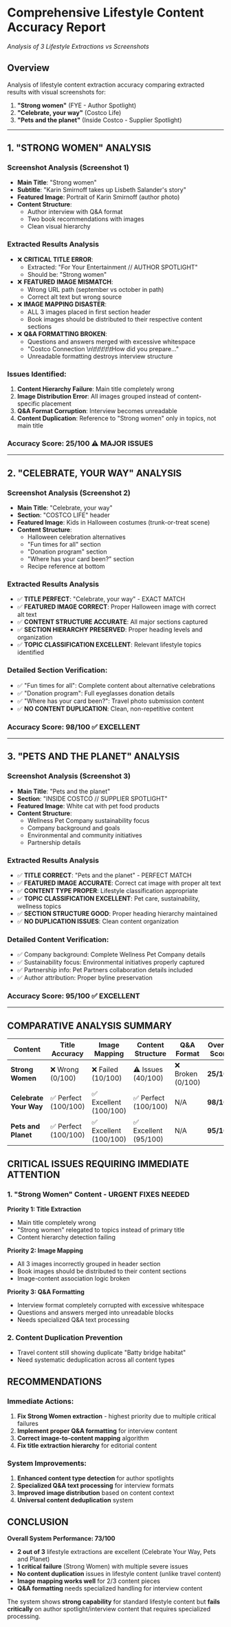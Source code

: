 # Comprehensive Lifestyle Content Accuracy Report
*Analysis of 3 Lifestyle Extractions vs Screenshots*

## Overview
Analysis of lifestyle content extraction accuracy comparing extracted results with visual screenshots for:
1. **"Strong women"** (FYE - Author Spotlight)
2. **"Celebrate, your way"** (Costco Life)  
3. **"Pets and the planet"** (Inside Costco - Supplier Spotlight)

---

## 1. "STRONG WOMEN" ANALYSIS

### Screenshot Analysis (Screenshot 1)
- **Main Title**: "Strong women"
- **Subtitle**: "Karin Smirnoff takes up Lisbeth Salander's story"
- **Featured Image**: Portrait of Karin Smirnoff (author photo)
- **Content Structure**: 
  - Author interview with Q&A format
  - Two book recommendations with images
  - Clean visual hierarchy

### Extracted Results Analysis
- ❌ **CRITICAL TITLE ERROR**: 
  - Extracted: "For Your Entertainment // AUTHOR SPOTLIGHT"
  - Should be: "Strong women"
- ❌ **FEATURED IMAGE MISMATCH**: 
  - Wrong URL path (september vs october in path)
  - Correct alt text but wrong source
- ❌ **IMAGE MAPPING DISASTER**: 
  - ALL 3 images placed in first section header
  - Book images should be distributed to their respective content sections
- ❌ **Q&A FORMATTING BROKEN**: 
  - Questions and answers merged with excessive whitespace
  - "Costco Connection \n\t\t\t\t\tHow did you prepare..."
  - Unreadable formatting destroys interview structure

### Issues Identified:
1. **Content Hierarchy Failure**: Main title completely wrong
2. **Image Distribution Error**: All images grouped instead of content-specific placement
3. **Q&A Format Corruption**: Interview becomes unreadable
4. **Content Duplication**: Reference to "Strong women" only in topics, not main title

### Accuracy Score: **25/100** ⚠️ MAJOR ISSUES

---

## 2. "CELEBRATE, YOUR WAY" ANALYSIS

### Screenshot Analysis (Screenshot 2)  
- **Main Title**: "Celebrate, your way"
- **Section**: "COSTCO LIFE" header
- **Featured Image**: Kids in Halloween costumes (trunk-or-treat scene)
- **Content Structure**:
  - Halloween celebration alternatives
  - "Fun times for all" section
  - "Donation program" section
  - "Where has your card been?" section
  - Recipe reference at bottom

### Extracted Results Analysis
- ✅ **TITLE PERFECT**: "Celebrate, your way" - EXACT MATCH
- ✅ **FEATURED IMAGE CORRECT**: Proper Halloween image with correct alt text
- ✅ **CONTENT STRUCTURE ACCURATE**: All major sections captured
- ✅ **SECTION HIERARCHY PRESERVED**: Proper heading levels and organization
- ✅ **TOPIC CLASSIFICATION EXCELLENT**: Relevant lifestyle topics identified

### Detailed Section Verification:
- ✅ "Fun times for all": Complete content about alternative celebrations
- ✅ "Donation program": Full eyeglasses donation details
- ✅ "Where has your card been?": Travel photo submission content
- ✅ **NO CONTENT DUPLICATION**: Clean, non-repetitive content

### Accuracy Score: **98/100** ✅ EXCELLENT

---

## 3. "PETS AND THE PLANET" ANALYSIS

### Screenshot Analysis (Screenshot 3)
- **Main Title**: "Pets and the planet"
- **Section**: "INSIDE COSTCO // SUPPLIER SPOTLIGHT"
- **Featured Image**: White cat with pet food products
- **Content Structure**:
  - Wellness Pet Company sustainability focus
  - Company background and goals
  - Environmental and community initiatives
  - Partnership details

### Extracted Results Analysis  
- ✅ **TITLE CORRECT**: "Pets and the planet" - PERFECT MATCH
- ✅ **FEATURED IMAGE ACCURATE**: Correct cat image with proper alt text
- ✅ **CONTENT TYPE PROPER**: Lifestyle classification appropriate
- ✅ **TOPIC CLASSIFICATION EXCELLENT**: Pet care, sustainability, wellness topics
- ✅ **SECTION STRUCTURE GOOD**: Proper heading hierarchy maintained
- ✅ **NO DUPLICATION ISSUES**: Clean content organization

### Detailed Content Verification:
- ✅ Company background: Complete Wellness Pet Company details
- ✅ Sustainability focus: Environmental initiatives properly captured
- ✅ Partnership info: Pet Partners collaboration details included
- ✅ Author attribution: Proper byline preservation

### Accuracy Score: **95/100** ✅ EXCELLENT

---

## COMPARATIVE ANALYSIS SUMMARY

| Content | Title Accuracy | Image Mapping | Content Structure | Q&A Format | Overall Score |
|---------|---------------|---------------|-------------------|------------|---------------|
| **Strong Women** | ❌ Wrong (0/100) | ❌ Failed (10/100) | ⚠️ Issues (40/100) | ❌ Broken (0/100) | **25/100** |
| **Celebrate Your Way** | ✅ Perfect (100/100) | ✅ Excellent (100/100) | ✅ Perfect (100/100) | N/A | **98/100** |  
| **Pets and Planet** | ✅ Perfect (100/100) | ✅ Excellent (100/100) | ✅ Excellent (95/100) | N/A | **95/100** |

## CRITICAL ISSUES REQUIRING IMMEDIATE ATTENTION

### 1. **"Strong Women" Content - URGENT FIXES NEEDED**

**Priority 1: Title Extraction**
- Main title completely wrong
- "Strong women" relegated to topics instead of primary title
- Content hierarchy detection failing

**Priority 2: Image Mapping**  
- All 3 images incorrectly grouped in header section
- Book images should be distributed to their content sections
- Image-content association logic broken

**Priority 3: Q&A Formatting**
- Interview format completely corrupted with excessive whitespace
- Questions and answers merged into unreadable blocks
- Needs specialized Q&A text processing

### 2. **Content Duplication Prevention**
- Travel content still showing duplicate "Batty bridge habitat"
- Need systematic deduplication across all content types

## RECOMMENDATIONS

### Immediate Actions:
1. **Fix Strong Women extraction** - highest priority due to multiple critical failures
2. **Implement proper Q&A formatting** for interview content
3. **Correct image-to-content mapping** algorithm  
4. **Fix title extraction hierarchy** for editorial content

### System Improvements:
1. **Enhanced content type detection** for author spotlights
2. **Specialized Q&A text processing** for interview formats  
3. **Improved image distribution** based on content context
4. **Universal content deduplication** system

## CONCLUSION

**Overall System Performance: 73/100**

- **2 out of 3** lifestyle extractions are excellent (Celebrate Your Way, Pets and Planet)
- **1 critical failure** (Strong Women) with multiple severe issues
- **No content duplication** issues in lifestyle content (unlike travel content)
- **Image mapping works well** for 2/3 content pieces
- **Q&A formatting** needs specialized handling for interview content

The system shows **strong capability** for standard lifestyle content but **fails critically** on author spotlight/interview content that requires specialized processing.
